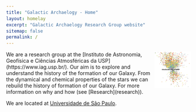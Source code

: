 ```yaml
---
title: "Galactic Archaelogy - Home"
layout: homelay
excerpt: "Galactic Archaelogy Research Group website"
sitemap: false
permalink: /
---
```


<img align="right" width="100" height="100" src="/images/Galactic_Archaelogy2.jpeg">
We are a research group at the [Instituto de Astronomia, Geofísica e Ciências Atmosféricas da USP](https://www.iag.usp.br/). Our aim is to explore and understand the history of the formation of our Galaxy.
From the dynamical and chemical properties of the stars we can rebuild the history of formation of our Galaxy. For more information on why and how (see [Research](research)).

We are located at [Universidade de São Paulo](https://www5.usp.br/).
